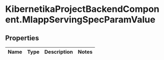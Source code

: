 # KibernetikaProjectBackendComponent.MlappServingSpecParamValue

## Properties
Name | Type | Description | Notes
------------ | ------------- | ------------- | -------------


